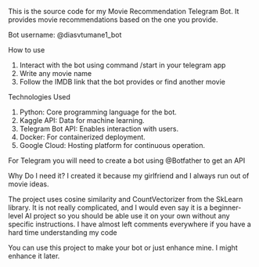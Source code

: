 This is the source code for my Movie Recommendation Telegram Bot. It provides movie recommendations based on the one you provide.

Bot username: @diasvtumane1_bot

How to use
1. Interact with the bot using command /start in your telegram app
2. Write any movie name
3. Follow the IMDB link that the bot provides or find another movie

Technologies Used
1. Python: Core programming language for the bot.
2. Kaggle API: Data for machine learning.
3. Telegram Bot API: Enables interaction with users.
4. Docker: For containerized deployment.
5. Google Cloud: Hosting platform for continuous operation.

For Telegram you will need to create a bot using @Botfather to get an API

Why Do I need it?
I created it because my girlfriend and I always run out of movie ideas. 

The project uses cosine similarity and CountVectorizer from the SkLearn library.
It is not really complicated, and I would even say it is a beginner-level AI project so you should be able use it on your own without any specific instructions.
I have almost left comments everywhere if you have a hard time understanding my code

You can use this project to make your bot or just enhance mine. I might enhance it later.

